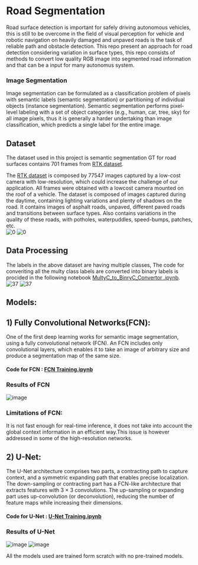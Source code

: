 # Road Segmentation
Road surface detection is important for safely driving autonomous vehicles, this is still to be overcome in the field of visual perception for vehicle and robotic navigation on heavily damaged and unpaved roads is the task of reliable path and obstacle detection. This repo present an approach for road detection considering variation in surface types, this repo consists of methods to convert low quality RGB image into segmented road information and that can be a input for many autonomus system.
### Image Segmentation
Image segmentation can be formulated as a classification problem of pixels with semantic labels (semantic segmentation) or partitioning of individual objects (instance segmentation). Semantic segmentation performs pixel-level labeling with a set of object categories (e.g., human, car, tree, sky) for all image pixels, thus it is generally a harder undertaking than image classification, which predicts a single label for the entire image.
## Dataset
The dataset used in this project is semantic segmentation GT for road surfaces contains 701 frames from [RTK dataset](http://www.lapix.ufsc.br/pesquisas/projeto-veiculo-autonomo/datasets/?lang=en).

The [RTK dataset](http://www.lapix.ufsc.br/pesquisas/projeto-veiculo-autonomo/datasets/?lang=en) is composed by 77547 images captured by a low-cost camera with low-resolution, which could increase the challenge of our application. All frames were obtained with a lowcost camera mounted on the roof of a vehicle. The dataset is composed of images captured during the daytime, containing lighting variations and plenty of shadows on the road.
It contains images of asphalt roads, unpaved, different paved roads and transitions between surface types. Also contains variations in the quality of these roads, with potholes, waterpuddles, speed-bumps, patches, etc.\
![0](https://user-images.githubusercontent.com/86155658/151662045-ce98657d-4d32-4703-816e-5383c85199f0.png)
![0](https://user-images.githubusercontent.com/86155658/151662051-78672c28-ebca-48ce-8cf6-5edc21d0a61b.png)


## Data Processing
The labels in the above dataset are having multiple classes, The code for converiting all the multy class labels are converted into binary labels is procided in the following  notebook [MultyC_to_BinryC_Convertor .ipynb](https://github.com/U-Abhishek/Road-Segmentation/blob/master/MultyC_to_BinryC_Convertor%20.ipynb).\
![37](https://user-images.githubusercontent.com/86155658/151662285-649e0a38-e828-43dd-9474-06d4112dac44.png)
![37](https://user-images.githubusercontent.com/86155658/151662298-26f3f80d-30e6-42a7-bd62-ce3a53264a5f.png)


## Models:
## 1)  Fully Convolutional Networks(FCN):
One of the first deep learning works for semantic image segmentation, using a fully convolutional network (FCN). An FCN includes only convolutional layers, which enables it to take an image of arbitrary size and produce a segmentation map of the same size.

#### Code for FCN : [FCN Training.ipynb](https://github.com/U-Abhishek/Road-Segmentation/blob/master/FCN%20Training.ipynb)
### Results of FCN
![image](https://user-images.githubusercontent.com/86155658/151660900-2e7ea6ce-6d83-43ae-9e5e-0727873abcfd.png)

### Limitations of FCN:
It is not fast enough for real-time inference, it does not take into account the global context information in an efficient way.This issue is however addressed in some of the high-resolution networks.

## 2) U-Net:
The U-Net architecture comprises two parts, a contracting path to capture context, and a symmetric expanding path that enables precise localization. The down-sampling or contracting part has a FCN-like architecture that extracts features with 3 × 3 convolutions. The up-sampling or expanding part uses up-convolution (or deconvolution), reducing the number of feature maps while increasing their dimensions.
#### Code for U-Net : [U-Net Training.ipynb](https://github.com/U-Abhishek/Road-Segmentation/blob/master/UNet%20Training.ipynb)
### Results of U-Net 
![image](https://user-images.githubusercontent.com/86155658/151661584-a5d80a39-2bb1-42e0-a54b-16dbc51d2a2a.png)
![image](https://user-images.githubusercontent.com/86155658/151661611-9efc209a-c945-44af-aa74-ca43e9e59513.png)

All the models used are trained form scratch with no pre-trained models. 
